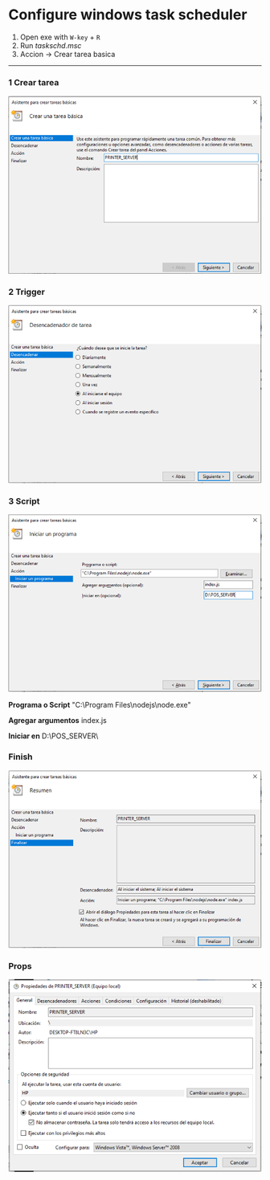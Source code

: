 # Configure windows task scheduler

1. Open exe with `W-key` + `R`
2. Run _taskschd.msc_
3. Accion -> Crear tarea basica

---

### 1 Crear tarea

![1_createtask](https://github.com/panta97/pos_restaurant/blob/master/server/docs/md-assets/1_createtask.png?raw=true)

### 2 Trigger

![2_trigger](https://github.com/panta97/pos_restaurant/blob/master/server/docs/md-assets/2_trigger.png?raw=true)

### 3 Script

![3_script](https://github.com/panta97/pos_restaurant/blob/master/server/docs/md-assets/3_script.png?raw=true)

**Programa o Script** "C:\Program Files\nodejs\node.exe"

**Agregar argumentos** index.js

**Iniciar en** D:\POS_SERVER\

### Finish

![4_finish](https://github.com/panta97/pos_restaurant/blob/master/server/docs/md-assets/4_finish.png?raw=true)

### Props

![5_props](https://github.com/panta97/pos_restaurant/blob/master/server/docs/md-assets/5_props.png?raw=true)
